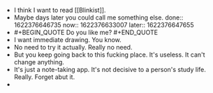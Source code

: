- I think I want to read [[Blinkist]].
- Maybe days later you could call me something else.
  done:: 1622376646735
  now:: 1622376633007
  later:: 1622376647655
-
  #+BEGIN_QUOTE
  Do you like me? 
  #+END_QUOTE
- I want immediate drawing. You know.
- No need to try it actually. Really no need.
- But you keep going back to this fucking place. It's useless. It can't change anything.
- It's just a note-taking app. It's not decisive to a person's study life. Really. Forget abut it.
-